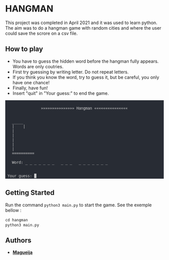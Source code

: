 # HANGMAN

This project was completed in April 2021 and it was used to learn python. The aim was to do a hangman game with random cities and where the user could save the scrore on a csv file.


## How to play

- You have to guess the hidden word before the hangman fully appears. Words are only coutries.
- First try guessing by writing letter. Do not repeat letters.
- If you think you know the word, try to guess it, but be careful, you only have one chance!
- Finally, have fun!
- Insert "quit" in "Your guess:" to end the game.

<img alt="Hangman Preview" height="250em" src="https://github.com/Magueija/hangman/blob/main/images/hangman_start.png?raw=true" />

## Getting Started

Run the command `python3 main.py` to start the game. See the exemple bellow :
```
cd hangman
python3 main.py
```

## Authors

  - **[Magueija](https://github.com/Magueija)**
